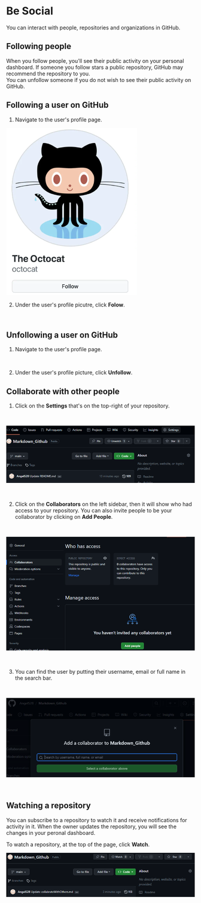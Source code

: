 # Be Social 
You can interact with people, repositories and organizations in GitHub. 

## Following people 
When you follow people, you'll see their public activity on your personal dashboard. If someone you follow stars a public repository, GitHub may recommend the repository to you. <br />
You can unfollow someone if you do not wish to see their public activity on GitHub. 
<br />

## Following a user on GitHub
1. Navigate to the user's profile page.
   <br />

![](https://github.com/AngelS28/Markdown_Github/blob/main/Images/followPage.png)

2. Under the user's profile picutre, click **Folow**.
<br />

## Unfollowing a user on GitHub
1. Navigate to the user's profile page.
 <br />

2. Under the user's profile picture, click **Unfollow**.

## Collaborate with other people
1. Click on the **Settings** that's on the top-right of your repository.
 <br/>

![](https://github.com/AngelS28/Markdown_Github/blob/main/Images/generalSetting.png)

<br />

2. Click on the **Collaborators** on the left sidebar, then it will show who had access to your repository. You can also invite people to be your collaborator by clicking on **Add People**.
<br />

![](https://github.com/AngelS28/Markdown_Github/blob/main/Images/collaborate.png) 

<br />

3. You can find the user by putting their username, email or full name in the search bar.
<br />

![](https://github.com/AngelS28/Markdown_Github/blob/main/Images/searchPeople.png) 

<br />

## Watching a repository
You can subscribe to a repository to watch it and receive notifications for activity in it. When the owner updates the repository, you will see the changes in your peronal dashboard.
<br />

To watch a repository, at the top of the page, click **Watch**.
<br />

![](https://github.com/AngelS28/Markdown_Github/blob/main/Images/watching.png)
